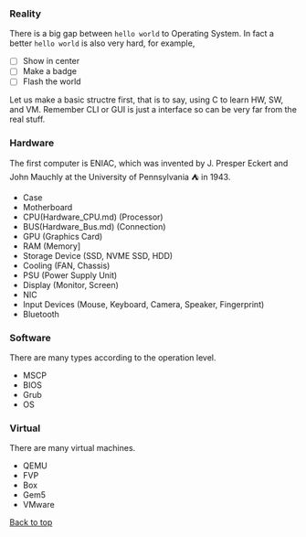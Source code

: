 
### Reality

There is a big gap between `hello world` to Operating System. In fact a better `hello world` is also very hard, for example,

* [ ] Show in center
* [ ] Make a badge
* [ ] Flash the world

Let us make a basic structre first, that is to say, using C to learn HW, SW, and VM. Remember CLI or GUI is just a interface so can be very far from the real stuff.

### Hardware

The first computer is ENIAC, which was invented by J. Presper Eckert and John Mauchly at the University of Pennsylvania :tent: in 1943. 

- Case
- Motherboard
- CPU(Hardware_CPU.md) (Processor)
- BUS(Hardware_Bus.md) (Connection)
- GPU (Graphics Card)
- RAM (Memory]
- Storage Device (SSD, NVME SSD, HDD)
- Cooling (FAN, Chassis)
- PSU (Power Supply Unit)
- Display (Monitor, Screen)
- NIC
- Input Devices (Mouse, Keyboard, Camera, Speaker, Fingerprint)
- Bluetooth

### Software

There are many types according to the operation level.

- MSCP
- BIOS
- Grub
- OS

### Virtual

There are many virtual machines.

- QEMU
- FVP
- Box
- Gem5
- VMware

<a href="#top">Back to top</a>
